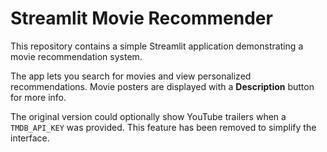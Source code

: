 # Streamlit Movie Recommender

This repository contains a simple Streamlit application demonstrating a movie recommendation system.

The app lets you search for movies and view personalized recommendations. Movie posters are displayed with a **Description** button for more info.

The original version could optionally show YouTube trailers when a `TMDB_API_KEY` was provided. This feature has been removed to simplify the interface.
